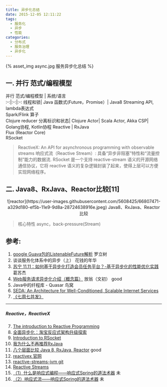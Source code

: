 ```yaml
---
title: 异步化总结
date: 2015-12-05 12:11:22
tags:
  - 服务化
  - 异步
  - 性能
categories:
  - 分布式 
  - 服务治理
  - 异步化   
---
```


{% asset_img  async.jpg  服务异步化总结 %}

## 一. 并行 范式/编程模型

并行 范式/编程模型  |  系统/语言  
:-:|:-:|:-:
线程和锁| Java
函数式(Future，Promise）| Java8 Streaming API, lambda表达式<br> Spark/Flink 算子<br> Clojure reducer
分离标识和状态| Clojure
Actor| Scala Actor, Akka 
CSP| Golang协程, Kotlin协程 
Reactive | RxJava<br> Flux (Reactor Core)<br> RSocket 

> ReactiveX: An API for asynchronous programming  with observable streams
> 响应式流（Reactive Stream）: 具备“异步非阻塞”特性和“流量控制”能力的数据流.
> RSocket 是一个支持 reactive-stream 语义的开源网络通信协议，它将 reactive 语义的复杂逻辑封装了起来，使得上层可以方便实现网络程序。

## 二. Java8、RxJava、Reactor比较[11]
<div style="text-align: center;">
![reactor](https://user-images.githubusercontent.com/5608425/66807471-a329d180-ef5b-11e9-9d8a-28724638916e.jpeg)
Java8、RxJava、Reactor比较  
</div>

> 核心特性 async，back-pressure(Stream)

## 参考:

1. [google Guava包的ListenableFuture解析](http://ifeve.com/google-guava-listenablefuture/) 罗立树 
2. 谈谈服务化体系中的异步（上） 花钱的年华
3. [苏宁 11.11：如何基于异步化打造会员任务平台？-基于异步化的性能优化实践](https://www.infoq.cn/article/member-task-platform-practice)  葛苏杰
4. [Web服务请求异步化介绍（概念篇）](https://blog.csdn.net/cenwenchu79/article/details/5703430) 放翁（文初）  good
5. Java中的纤程库 - Quasar 鸟窝
6. [SEDA: An Architecture for Well-Conditioned, Scalable Internet Services](https://www.researchgate.net/publication/2391753_SEDA_An_Architecture_for_Well-Conditioned_Scalable_Internet_Services)
13. [《七周七并发》]()

---
##### Reactive，ReactiveX
7. [The introduction to Reactive Programming](https://github.com/benjycui/introrx-chinese-edition?utm_source=tuicool&utm_medium=referral)
8. [全面异步化：淘宝反应式架构升级探索](https://mp.weixin.qq.com/s/Cfg-7MzabvPOLWrrlTVXzA)
9. [Introduction to RSocket](https://www.baeldung.com/rsocket)
10. [我为什么不再推荐RxJava](https://juejin.im/post/5cd04b6e51882540e53fdfa2)
11. [八个层面比较 Java 8, RxJava, Reactor](https://cloud.tencent.com/developer/article/1356284) good
12. [reactivex 官网](http://reactivex.io/)
13. [reactive-streams-jvm git](https://github.com/www6v/reactive-streams-jvm)
14. [Reactive Streams](http://www.reactive-streams.org/)
15. [（1）什么是响应式编程——响应式Spring的道法术器](https://blog.csdn.net/get_set/article/details/79455258) 未
16. [（2）响应式流——响应式Spring的道法术器](https://blog.csdn.net/get_set/article/details/79466402) 未